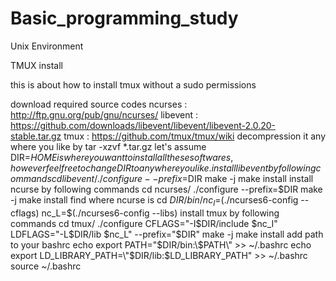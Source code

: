 # Basic_programming_study
Unix Environment

TMUX install

this is about how to install tmux without a sudo permissions

download required source codes
ncurses : http://ftp.gnu.org/pub/gnu/ncurses/
libevent : https://github.com/downloads/libevent/libevent/libevent-2.0.20-stable.tar.gz
tmux : https://github.com/tmux/tmux/wiki
decompression it any where you like by tar -xzvf *.tar.gz
let's assume DIR=$HOME is where you want to install all these softwares, however feel free to change DIR to anywhere you like.
install libevent by following commands
cd libevent/
./configure --prefix=$DIR
make -j
make install
install ncurse by following commands
cd ncurses/
./configure --prefix=$DIR
make -j
make install
find where ncurse is
cd $DIR/bin/
nc_I=$(./ncurses6-config --cflags)
nc_L=$(./ncurses6-config --libs)
install tmux by following commands
cd tmux/
./configure CFLAGS="-I$DIR/include $nc_I" LDFLAGS="-L$DIR/lib $nc_L" --prefix="$DIR"
make -j
make install
add path to your bashrc
echo export PATH=\"$DIR/bin:\$PATH\" >> ~/.bashrc
echo export LD_LIBRARY_PATH=\"$DIR/lib:\$LD_LIBRARY_PATH\" >> ~/.bashrc
source ~/.bashrc

